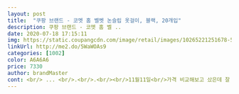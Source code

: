 ```yaml
---
layout: post 
title:  "쿠팡 브랜드 - 코멧 홈 벨벳 논슬립 옷걸이, 블랙, 20개입" 
description: 쿠팡 브랜드 - 코멧 홈 벨 ..
date: 2020-07-18 17:15:11 
img: https://static.coupangcdn.com/image/retail/images/10265221251678-5c9529a6-7e7e-4712-96c6-42ffbc353747.jpg 
linkUrl: http://me2.do/5WaWOAs9 
categories: [1002] 
color: A6A6A6 
price: 7330 
author: brandMaster 
cont: <br/> ... <br/>.<br/>.<br/><br/>11월11일<br/>가격 비교해보고 샀은데 잘 샀어요<br/>그런데 회전가능이라 분명써있는데 왜 회전이 안되는지.<br/>.<br/><br/>다른분들 혹시 회전되시나요?  제꺼만 그런가요?<br/>더러워서 세탁다하고 그랬는데.<br/>.<br/> 왜 몰랏을까요 ㅜㅜ<br/>물티슈로 닦아쓰려다가 도저히 안되서 빨앗네요 ㅋ<br/>원래 새상품은 한번씩 세탁해서 쓰긴하는데 옷걸이 세탁은 난생처음.<br/>.<br/><br/>자취생입니다.<br/> 재질이 보들보들해서 빨래가 안 떨어지고 잘 걸려있어요.<br/> 잘 쓰고있습니다.<br/> 소량으로 있어도 좋을거같아요.<br/><br/>재구매 해야겠어요<br/>전에 제질은같은 벨벳옷걸이가 좋아서구매했어요.<br/> 그런데 크기가 작아서 큰걸로구매.<br/> 같은제품 크기가없어 이걸로 주문했는데 크기는 큰데 헐! 벨벳먼지가 장난아니네요.<br/>.<br/><br/>지금알았네요 ㅜㅜ<br/>한달뒤   >  헐  회전됩니다 ㅋ.<br/>  우연치않게 짜증나서 힘껏 부러질사라 돌렷는데 딱하고 돌아가네요.<br/> 혹시라도 저처럼 회전되지않앗다면 부러지기 전까지 힘껏돌려보세요 ㅋ<br/>항상 사용하는 논슬립 옷걸이<br/>혹시 구매한신다면 세탁하실 생각으로 구매하시길<br/> 
---
```

 